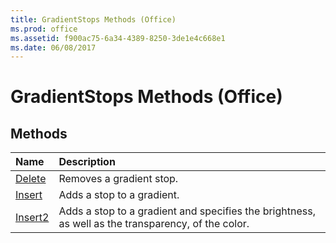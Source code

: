 ```yaml
---
title: GradientStops Methods (Office)
ms.prod: office
ms.assetid: f900ac75-6a34-4389-8250-3de1e4c668e1
ms.date: 06/08/2017
---
```



# GradientStops Methods (Office)

## Methods



|**Name**|**Description**|
|:-----|:-----|
|[Delete](gradientstops-delete-method-office.md)|Removes a gradient stop.|
|[Insert](gradientstops-insert-method-office.md)|Adds a stop to a gradient.|
|[Insert2](gradientstops-insert2-method-office.md)|Adds a stop to a gradient and specifies the brightness, as well as the transparency, of the color.|

